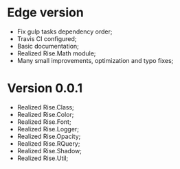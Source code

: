 Edge version
===

- Fix gulp tasks dependency order;
- Travis CI configured;
- Basic documentation;
- Realized Rise.Math module;
- Many small improvements, optimization and typo fixes;

Version 0.0.1
===

- Realized Rise.Class;
- Realized Rise.Color;
- Realized Rise.Font;
- Realized Rise.Logger;
- Realized Rise.Opacity;
- Realized Rise.RQuery;
- Realized Rise.Shadow;
- Realized Rise.Util;